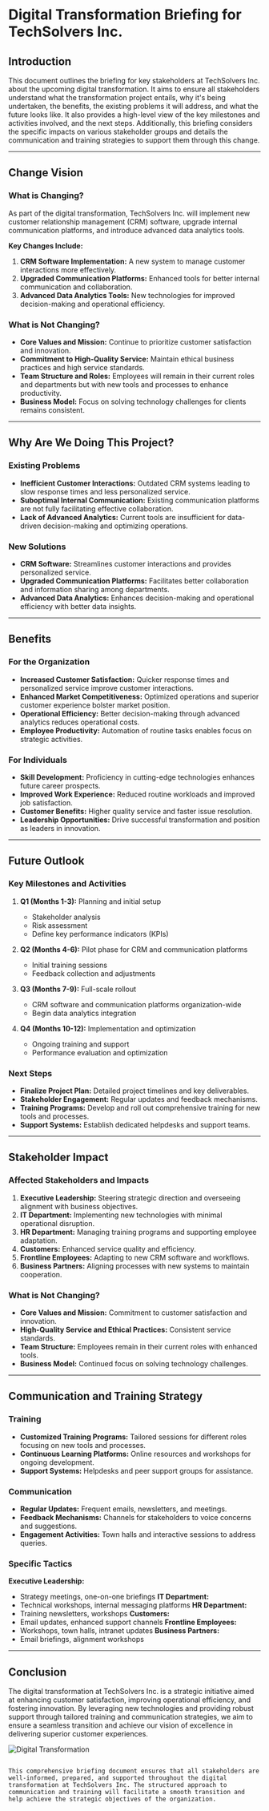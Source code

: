 # Digital Transformation Briefing for TechSolvers Inc.

## Introduction

This document outlines the briefing for key stakeholders at TechSolvers Inc. about the upcoming digital transformation. It aims to ensure all stakeholders understand what the transformation project entails, why it's being undertaken, the benefits, the existing problems it will address, and what the future looks like. It also provides a high-level view of the key milestones and activities involved, and the next steps. Additionally, this briefing considers the specific impacts on various stakeholder groups and details the communication and training strategies to support them through this change.

---

## Change Vision

### What is Changing?

As part of the digital transformation, TechSolvers Inc. will implement new customer relationship management (CRM) software, upgrade internal communication platforms, and introduce advanced data analytics tools.

**Key Changes Include:**
1. **CRM Software Implementation:** A new system to manage customer interactions more effectively.
2. **Upgraded Communication Platforms:** Enhanced tools for better internal communication and collaboration.
3. **Advanced Data Analytics Tools:** New technologies for improved decision-making and operational efficiency.

### What is Not Changing?

- **Core Values and Mission:** Continue to prioritize customer satisfaction and innovation.
- **Commitment to High-Quality Service:** Maintain ethical business practices and high service standards.
- **Team Structure and Roles:** Employees will remain in their current roles and departments but with new tools and processes to enhance productivity.
- **Business Model:** Focus on solving technology challenges for clients remains consistent.

---

## Why Are We Doing This Project?

### Existing Problems

- **Inefficient Customer Interactions:** Outdated CRM systems leading to slow response times and less personalized service.
- **Suboptimal Internal Communication:** Existing communication platforms are not fully facilitating effective collaboration.
- **Lack of Advanced Analytics:** Current tools are insufficient for data-driven decision-making and optimizing operations.

### New Solutions

- **CRM Software:** Streamlines customer interactions and provides personalized service.
- **Upgraded Communication Platforms:** Facilitates better collaboration and information sharing among departments.
- **Advanced Data Analytics:** Enhances decision-making and operational efficiency with better data insights.

---

## Benefits

### For the Organization

- **Increased Customer Satisfaction:** Quicker response times and personalized service improve customer interactions.
- **Enhanced Market Competitiveness:** Optimized operations and superior customer experience bolster market position.
- **Operational Efficiency:** Better decision-making through advanced analytics reduces operational costs.
- **Employee Productivity:** Automation of routine tasks enables focus on strategic activities.

### For Individuals

- **Skill Development:** Proficiency in cutting-edge technologies enhances future career prospects.
- **Improved Work Experience:** Reduced routine workloads and improved job satisfaction.
- **Customer Benefits:** Higher quality service and faster issue resolution.
- **Leadership Opportunities:** Drive successful transformation and position as leaders in innovation.

---

## Future Outlook

### Key Milestones and Activities

1. **Q1 (Months 1-3):** Planning and initial setup
   - Stakeholder analysis
   - Risk assessment
   - Define key performance indicators (KPIs)

2. **Q2 (Months 4-6):** Pilot phase for CRM and communication platforms
   - Initial training sessions
   - Feedback collection and adjustments

3. **Q3 (Months 7-9):** Full-scale rollout
   - CRM software and communication platforms organization-wide
   - Begin data analytics integration

4. **Q4 (Months 10-12):** Implementation and optimization
   - Ongoing training and support
   - Performance evaluation and optimization

### Next Steps

- **Finalize Project Plan:** Detailed project timelines and key deliverables.
- **Stakeholder Engagement:** Regular updates and feedback mechanisms.
- **Training Programs:** Develop and roll out comprehensive training for new tools and processes.
- **Support Systems:** Establish dedicated helpdesks and support teams.

---

## Stakeholder Impact

### Affected Stakeholders and Impacts

1. **Executive Leadership:** Steering strategic direction and overseeing alignment with business objectives.
2. **IT Department:** Implementing new technologies with minimal operational disruption.
3. **HR Department:** Managing training programs and supporting employee adaptation.
4. **Customers:** Enhanced service quality and efficiency.
5. **Frontline Employees:** Adapting to new CRM software and workflows.
6. **Business Partners:** Aligning processes with new systems to maintain cooperation.

### What is Not Changing?

- **Core Values and Mission:** Commitment to customer satisfaction and innovation.
- **High-Quality Service and Ethical Practices:** Consistent service standards.
- **Team Structure:** Employees remain in their current roles with enhanced tools.
- **Business Model:** Continued focus on solving technology challenges.

---

## Communication and Training Strategy

### Training

- **Customized Training Programs:** Tailored sessions for different roles focusing on new tools and processes.
- **Continuous Learning Platforms:** Online resources and workshops for ongoing development.
- **Support Systems:** Helpdesks and peer support groups for assistance.

### Communication

- **Regular Updates:** Frequent emails, newsletters, and meetings.
- **Feedback Mechanisms:** Channels for stakeholders to voice concerns and suggestions.
- **Engagement Activities:** Town halls and interactive sessions to address queries.

### Specific Tactics

**Executive Leadership:** 
- Strategy meetings, one-on-one briefings
**IT Department:** 
- Technical workshops, internal messaging platforms
**HR Department:** 
- Training newsletters, workshops
**Customers:** 
- Email updates, enhanced support channels
**Frontline Employees:** 
- Workshops, town halls, intranet updates
**Business Partners:** 
- Email briefings, alignment workshops

---

## Conclusion

The digital transformation at TechSolvers Inc. is a strategic initiative aimed at enhancing customer satisfaction, improving operational efficiency, and fostering innovation. By leveraging new technologies and providing robust support through tailored training and communication strategies, we aim to ensure a seamless transition and achieve our vision of excellence in delivering superior customer experiences.

![Digital Transformation](https://example.com/image.jpg)
```

This comprehensive briefing document ensures that all stakeholders are well-informed, prepared, and supported throughout the digital transformation at TechSolvers Inc. The structured approach to communication and training will facilitate a smooth transition and help achieve the strategic objectives of the organization.